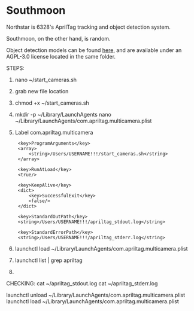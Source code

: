 # Southmoon

Northstar is 6328's AprilTag tracking and object detection system.

Southmoon, on the other hand, is random.

Object detection models can be found [here](https://drive.google.com/drive/folders/1l3Bx3FGBGiY3hcpaPtvrNNPMZHChCi9w?usp=sharing), and are available under an AGPL-3.0 license located in the same folder.

STEPS:
1. nano ~/start_cameras.sh
2. grab new file location
3. chmod +x ~/start_cameras.sh
4. 
    mkdir -p ~/Library/LaunchAgents
    nano ~/Library/LaunchAgents/com.apriltag.multicamera.plist
5. 
    <?xml version="1.0" encoding="UTF-8"?>
    <!DOCTYPE plist PUBLIC "-//Apple//DTD PLIST 1.0//EN" "http://www.apple.com/DTDs/PropertyList-1.0.dtd">
    <plist version="1.0">
    <dict>
        <key>Label</key>
        <string>com.apriltag.multicamera</string>

        <key>ProgramArguments</key>
        <array>
            <string>/Users/USERNAME!!!/start_cameras.sh</string>
        </array>

        <key>RunAtLoad</key>
        <true/>

        <key>KeepAlive</key>
        <dict>
            <key>SuccessfulExit</key>
            <false/>
        </dict>

        <key>StandardOutPath</key>
        <string>/Users/USERNAME!!!/apriltag_stdout.log</string>

        <key>StandardErrorPath</key>
        <string>/Users/USERNAME!!!/apriltag_stderr.log</string>
    </dict>
    </plist>
6. launchctl load ~/Library/LaunchAgents/com.apriltag.multicamera.plist
7. launchctl list | grep apriltag
8. 

CHECKING:
cat ~/apriltag_stdout.log
cat ~/apriltag_stderr.log

launchctl unload ~/Library/LaunchAgents/com.apriltag.multicamera.plist
launchctl load ~/Library/LaunchAgents/com.apriltag.multicamera.plist
